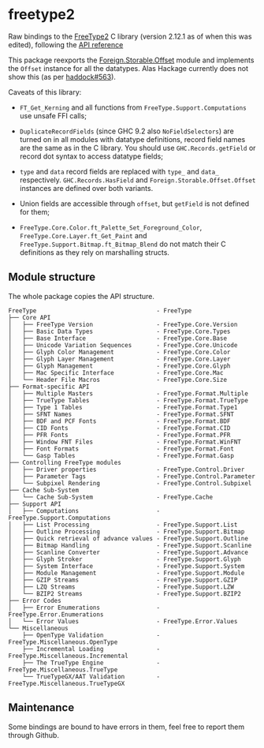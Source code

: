 # freetype2

Raw bindings to the [FreeType2](https://www.freetype.org/) C library (version 2.12.1 as of when this was edited),
following the [API reference](https://www.freetype.org/freetype2/docs/reference/index.html)

This package reexports the
[Foreign.Storable.Offset](https://hackage.haskell.org/package/storable-offset-0.1.0.0/docs/Foreign-Storable-Offset.html)
module and implements the `Offset` instance for all the datatypes.
Alas Hackage currently does not show this (as per [haddock#563](https://github.com/haskell/haddock/issues/563)).

Caveats of this library:
- `FT_Get_Kerning` and all functions from `FreeType.Support.Computations` use unsafe FFI calls;

- `DuplicateRecordFields` (since GHC 9.2 also `NoFieldSelectors`) are turned on in all modules with datatype
  definitions, record field names are the same as in the C library.
  You should use `GHC.Records.getField` or record dot syntax to access datatype fields;

- `type` and `data` record fields are replaced with `type_` and `data_` respectively.
  `GHC.Records.HasField` and `Foreign.Storable.Offset.Offset` instances are defined over both variants.

- Union fields are accessible through `offset`, but `getField` is not defined for them;

- `FreeType.Core.Color.ft_Palette_Set_Foreground_Color`, `FreeType.Core.Layer.ft_Get_Paint` and
  `FreeType.Support.Bitmap.ft_Bitmap_Blend` do not match their C definitions as they rely on marshalling structs.

## Module structure

The whole package copies the API structure.
```
FreeType                                  - FreeType
├── Core API
│   ├── FreeType Version                  - FreeType.Core.Version
│   ├── Basic Data Types                  - FreeType.Core.Types
│   ├── Base Interface                    - FreeType.Core.Base
│   ├── Unicode Variation Sequences       - FreeType.Core.Unicode 
│   ├── Glyph Color Management            - FreeType.Core.Color
│   ├── Glyph Layer Management            - FreeType.Core.Layer
│   ├── Glyph Management                  - FreeType.Core.Glyph
│   ├── Mac Specific Interface            - FreeType.Core.Mac
│   └── Header File Macros                - FreeType.Core.Size
├── Format-specific API
│   ├── Multiple Masters                  - FreeType.Format.Multiple
│   ├── TrueType Tables                   - FreeType.Format.TrueType
│   ├── Type 1 Tables                     - FreeType.Format.Type1 
│   ├── SFNT Names                        - FreeType.Format.SFNT
│   ├── BDF and PCF Fonts                 - FreeType.Format.BDF     
│   ├── CID Fonts                         - FreeType.Format.CID
│   ├── PFR Fonts                         - FreeType.Format.PFR
│   ├── Window FNT Files                  - FreeType.Format.WinFNT 
│   ├── Font Formats                      - FreeType.Format.Font
│   └── Gasp Tables                       - FreeType.Format.Gasp 
├── Controlling FreeType modules
│   ├── Driver properties                 - FreeType.Control.Driver  
│   ├── Parameter Tags                    - FreeType.Control.Parameter
│   └── Subpixel Rendering                - FreeType.Control.Subpixel 
├── Cache Sub-System
│   └── Cache Sub-System                  - FreeType.Cache 
├── Support API
│   ├── Computations                      - FreeType.Support.Computations
│   ├── List Processing                   - FreeType.Support.List
│   ├── Outline Processing                - FreeType.Support.Bitmap
│   ├── Quick retrieval of advance values - FreeType.Support.Outline     
│   ├── Bitmap Handling                   - FreeType.Support.Scanline
│   ├── Scanline Converter                - FreeType.Support.Advance
│   ├── Glyph Stroker                     - FreeType.Support.Glyph
│   ├── System Interface                  - FreeType.Support.System
│   ├── Module Management                 - FreeType.Support.Module
│   ├── GZIP Streams                      - FreeType.Support.GZIP
│   ├── LZQ Streams                       - FreeType.Support.LZW
│   └── BZIP2 Streams                     - FreeType.Support.BZIP2
├── Error Codes
│   ├── Error Enumerations                - FreeType.Error.Enumerations 
│   └── Error Values                      - FreeType.Error.Values
└── Miscellaneous
    ├── OpenType Validation               - FreeType.Miscellaneous.OpenType
    ├── Incremental Loading               - FreeType.Miscellaneous.Incremental
    ├── The TrueType Engine               - FreeType.Miscellaneous.TrueType
    └── TrueTypeGX/AAT Validation         - FreeType.Miscellaneous.TrueTypeGX
```

## Maintenance
Some bindings are bound to have errors in them, feel free to report them through Github.
